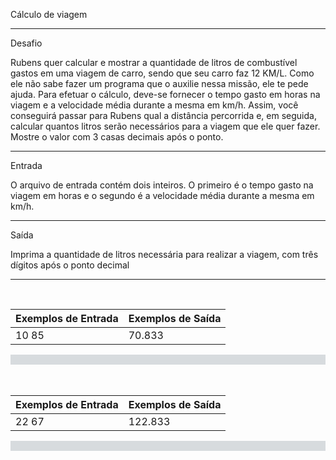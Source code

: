 Cálculo de viagem

___
Desafio

Rubens quer calcular e mostrar a quantidade de litros de combustível gastos em uma viagem de carro, sendo que seu carro faz 12 KM/L. Como ele não sabe fazer um programa que o auxilie nessa missão, ele te pede ajuda. Para efetuar o cálculo, deve-se fornecer o tempo gasto em horas na viagem e a velocidade média durante a mesma em km/h. Assim, você conseguirá passar para Rubens qual a distância percorrida e, em seguida, calcular quantos litros serão necessários para a viagem que ele quer fazer. Mostre o valor com 3 casas decimais após o ponto.

___
Entrada

O arquivo de entrada contém dois inteiros. O primeiro é o tempo gasto na viagem em horas e o segundo é a velocidade média durante a mesma em km/h.

___
Saída

Imprima a quantidade de litros necessária para realizar a viagem, com três dígitos após o ponto decimal

___
<html>
<body>
<!--StartFragment--><br class="Apple-interchange-newline">

Exemplos de Entrada | Exemplos de Saída
-- | --
10 85 | 70.833

<p style="box-sizing: border-box; margin-top: 0px; margin-bottom: 1rem; color: rgb(47, 53, 58); font-family: OpenSans, Arial, sans-serif; font-size: 14px; font-style: normal; font-variant-ligatures: normal; font-variant-caps: normal; font-weight: 400; letter-spacing: normal; orphans: 2; text-align: left; text-indent: 0px; text-transform: none; white-space: normal; widows: 2; word-spacing: 0px; -webkit-text-stroke-width: 0px; background-color: rgb(215, 219, 222); text-decoration-thickness: initial; text-decoration-style: initial; text-decoration-color: initial;"> </p><!--EndFragment-->
</body>
</html>

<html>
<body>
<!--StartFragment--><br class="Apple-interchange-newline">

Exemplos de Entrada | Exemplos de Saída
-- | --
22 67 | 122.833

<p style="box-sizing: border-box; margin-top: 0px; margin-bottom: 1rem; color: rgb(47, 53, 58); font-family: OpenSans, Arial, sans-serif; font-size: 14px; font-style: normal; font-variant-ligatures: normal; font-variant-caps: normal; font-weight: 400; letter-spacing: normal; orphans: 2; text-align: left; text-indent: 0px; text-transform: none; white-space: normal; widows: 2; word-spacing: 0px; -webkit-text-stroke-width: 0px; background-color: rgb(215, 219, 222); text-decoration-thickness: initial; text-decoration-style: initial; text-decoration-color: initial;"> </p><!--EndFragment-->
</body>
</html>
